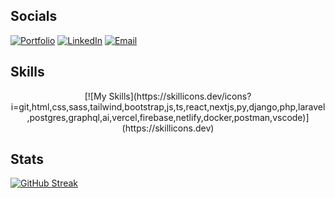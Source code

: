 ## Socials
[![Portfolio](https://img.shields.io/badge/Portfolio-Andrew-success?style=flat&logo=A-Frame)](https://millsdev.netlify.app/)
[![LinkedIn](https://img.shields.io/badge/LinkedIn-Andrew-blue?style=flat&logo=linkedin)](https://www.linkedin.com/in/amills25/)
[![Email](https://img.shields.io/badge/Email-awmills25@gmail.com-red?style=flat&logo=Minutemailer)](mailto:awmills25@gmail.com)

## Skills
<p style="text-align: center;">
  [![My Skills](https://skillicons.dev/icons?i=git,html,css,sass,tailwind,bootstrap,js,ts,react,nextjs,py,django,php,laravel,postgres,graphql,ai,vercel,firebase,netlify,docker,postman,vscode)](https://skillicons.dev)
</p>

## Stats
[![GitHub Streak](https://streak-stats.demolab.com?user=amills25&theme=solarized-light&mode=weekly&exclude_days=Sun%2CSat)](https://git.io/streak-stats)

<!--
**amills25/amills25** is a ✨ _special_ ✨ repository because its `README.md` (this file) appears on your GitHub profile.

Here are some ideas to get you started:

- 🔭 I’m currently working on ...
- 🌱 I’m currently learning ...
- 👯 I’m looking to collaborate on ...
- 🤔 I’m looking for help with ...
- 💬 Ask me about ...
- 📫 How to reach me: ...
- 😄 Pronouns: ...
- ⚡ Fun fact: ...
-->
